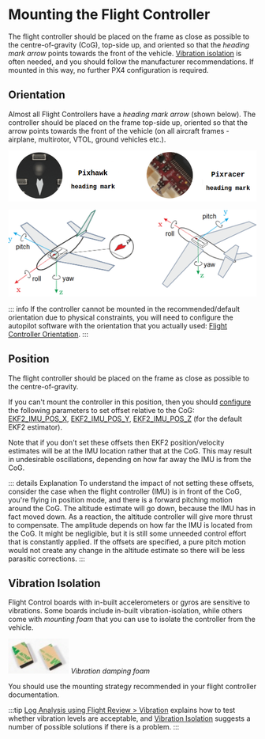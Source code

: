 # Mounting the Flight Controller

The flight controller should be placed on the frame as close as possible to the centre-of-gravity (CoG), top-side up, and oriented so that the _heading mark arrow_ points towards the front of the vehicle. [Vibration isolation](#vibration-isolation) is often needed, and you should follow the manufacturer recommendations. If mounted in this way, no further PX4 configuration is required.

## Orientation

Almost all Flight Controllers have a _heading mark arrow_ (shown below). The controller should be placed on the frame top-side up, oriented so that the arrow points towards the front of the vehicle (on all aircraft frames - airplane, multirotor, VTOL, ground vehicles etc.).

![FC Heading Mark](../../assets/qgc/setup/sensor/fc_heading_mark_1.png)

![FC Orientation](../../assets/qgc/setup/sensor/fc_orientation_1.png)

::: info If the controller cannot be mounted in the recommended/default orientation due to physical constraints, you will need to configure the autopilot software with the orientation that you actually used: [Flight Controller Orientation](../config/flight_controller_orientation.md).
:::

## Position

The flight controller should be placed on the frame as close as possible to the centre-of-gravity.

If you can't mount the controller in this position, then you should [configure](../advanced_config/parameters.md) the following parameters to set offset relative to the CoG: [EKF2_IMU_POS_X](../advanced_config/parameter_reference.md#EKF2_IMU_POS_X), [EKF2_IMU_POS_Y](../advanced_config/parameter_reference.md#EKF2_IMU_POS_Y), [EKF2_IMU_POS_Z](../advanced_config/parameter_reference.md#EKF2_IMU_POS_Z) (for the default EKF2 estimator).

Note that if you don't set these offsets then EKF2 position/velocity estimates will be at the IMU location rather that at the CoG. This may result in undesirable oscillations, depending on how far away the IMU is from the CoG.

::: details
Explanation
To understand the impact of not setting these offsets, consider the case when the flight controller (IMU) is in front of the CoG, you're flying in position mode, and there is a forward pitching motion around the CoG.
The altitude estimate will go down, because the IMU has in fact moved down.
As a reaction, the altitude controller will give more thrust to compensate.
The amplitude depends on how far the IMU is located from the CoG.
It might be negligible, but it is still some unneeded control effort that is constantly applied.
If the offsets are specified, a pure pitch motion would not create any change in the altitude estimate so there will be less parasitic corrections.
:::

## Vibration Isolation

Flight Control boards with in-built accelerometers or gyros are sensitive to vibrations. Some boards include in-built vibration-isolation, while others come with _mounting foam_ that you can use to isolate the controller from the vehicle.

![Pixhawk Mounting foam](../../assets/hardware/mounting/3dr_anti_vibration_mounting_foam.png) _Vibration damping foam_

You should use the mounting strategy recommended in your flight controller documentation.

:::tip
[Log Analysis using Flight Review > Vibration](../log/flight_review.md#vibration) explains how to test whether vibration levels are acceptable, and [Vibration Isolation](../assembly/vibration_isolation.md) suggests a number of possible solutions if there is a problem.
:::
